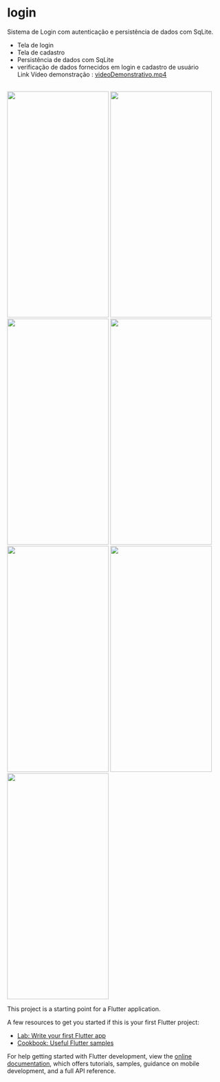 # login

Sistema de Login com autenticação e persistência de dados com SqLite.

- Tela de login
- Tela de cadastro
- Persistência de dados com SqLite
- verificação de dados fornecidos em login e cadastro de usuário<br>
Link Vídeo demonstração : <a href="https://user-images.githubusercontent.com/55851020/184020093-d60dbd65-b20c-4622-9011-175a383c763a.mp4" target="_blank">videoDemonstrativo.mp4</a>
<div style="display: inline_block"><br>
  <img src="https://user-images.githubusercontent.com/55851020/184015072-c5e484a1-7f85-41bb-93e4-bbe1005709ef.jpg" width="236" height="525">
  <img src="https://user-images.githubusercontent.com/55851020/184015090-ab62fb0d-20d0-4620-b98d-cdcec65444d7.jpg" width="236" height="525">
  <img src="https://user-images.githubusercontent.com/55851020/184015102-6e69eebc-4c6d-4992-8176-09fd67cc334d.jpg" width="236" height="525">
  <img src="https://user-images.githubusercontent.com/55851020/184015158-3f9f8238-d86c-4f8a-a424-07eecfc1e96a.jpg" width="236" height="525">
  <img src="https://user-images.githubusercontent.com/55851020/184015140-6b5d9375-a51b-40e1-870d-7215e8ed65ee.jpg" width="236" height="525">
  <img src="https://user-images.githubusercontent.com/55851020/184015151-acbca184-1a7b-479d-9a65-a7a40f4e18c7.jpg" width="236" height="525">
  <img src="https://user-images.githubusercontent.com/55851020/184015155-ffa6426c-2de5-4d74-a240-f96a44857fa6.jpg" width="236" height="525">
</div>

This project is a starting point for a Flutter application.

A few resources to get you started if this is your first Flutter project:

- [Lab: Write your first Flutter app](https://docs.flutter.dev/get-started/codelab)
- [Cookbook: Useful Flutter samples](https://docs.flutter.dev/cookbook)

For help getting started with Flutter development, view the
[online documentation](https://docs.flutter.dev/), which offers tutorials,
samples, guidance on mobile development, and a full API reference.

